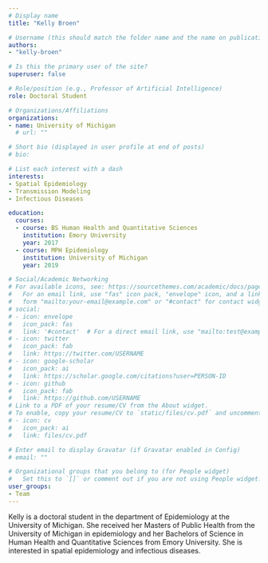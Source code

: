 ```yaml
---
# Display name
title: "Kelly Broen"

# Username (this should match the folder name and the name on publications)
authors:
- "kelly-broen"

# Is this the primary user of the site?
superuser: false

# Role/position (e.g., Professor of Artificial Intelligence)
role: Doctoral Student 

# Organizations/Affiliations
organizations:
- name: University of Michigan
  # url: ""

# Short bio (displayed in user profile at end of posts)
# bio: 

# List each interest with a dash
interests:
- Spatial Epidemiology
- Transmission Modeling
- Infectious Diseases

education:
  courses:
  - course: BS Human Health and Quantitative Sciences
    institution: Emory University
    year: 2017
  - course: MPH Epidemiology
    institution: University of Michigan
    year: 2019

# Social/Academic Networking
# For available icons, see: https://sourcethemes.com/academic/docs/page-builder/#icons
#   For an email link, use "fas" icon pack, "envelope" icon, and a link in the
#   form "mailto:your-email@example.com" or "#contact" for contact widget.
# social:
# - icon: envelope
#   icon_pack: fas
#   link: '#contact'  # For a direct email link, use "mailto:test@example.org".
# - icon: twitter
#   icon_pack: fab
#   link: https://twitter.com/USERNAME
# - icon: google-scholar
#   icon_pack: ai
#   link: https://scholar.google.com/citations?user=PERSON-ID
# - icon: github
#   icon_pack: fab
#   link: https://github.com/USERNAME
# Link to a PDF of your resume/CV from the About widget.
# To enable, copy your resume/CV to `static/files/cv.pdf` and uncomment the lines below.
# - icon: cv
#   icon_pack: ai
#   link: files/cv.pdf

# Enter email to display Gravatar (if Gravatar enabled in Config)
# email: ""

# Organizational groups that you belong to (for People widget)
#   Set this to `[]` or comment out if you are not using People widget.
user_groups:
- Team
---
```


Kelly is a doctoral student in the department of Epidemiology at the University of Michigan. She received her Masters of Public Health from the University of Michigan in epidemiology and her Bachelors of Science in Human Health and Quantitative Sciences from Emory University. She is interested in spatial epidemiology and infectious diseases.
